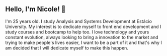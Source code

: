 ## Hello, I'm Nicole! 👋

I'm 25 years old. I study Analysis and Systems Development at Estácio University. My interest is to dedicate myself to front end development and I study courses and bootcamp to help too. I love technology and yours constant evolution, always looking to bring a innovation to the market and trying to make people's lives easier, I want to be a part of it and that's why I am decided that I will dedicate myself to make this happen.

